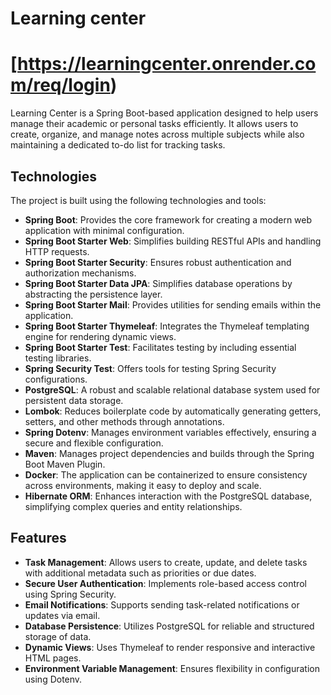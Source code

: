 # Learning center
# [https://learningcenter.onrender.com/req/login)

Learning Center is a Spring Boot-based application designed to help users manage their academic or personal tasks efficiently. It allows users to create, organize, and manage notes across multiple subjects while also maintaining a dedicated to-do list for tracking tasks.

## Technologies

The project is built using the following technologies and tools:

- **Spring Boot**: Provides the core framework for creating a modern web application with minimal configuration.
- **Spring Boot Starter Web**: Simplifies building RESTful APIs and handling HTTP requests.
- **Spring Boot Starter Security**: Ensures robust authentication and authorization mechanisms.
- **Spring Boot Starter Data JPA**: Simplifies database operations by abstracting the persistence layer.
- **Spring Boot Starter Mail**: Provides utilities for sending emails within the application.
- **Spring Boot Starter Thymeleaf**: Integrates the Thymeleaf templating engine for rendering dynamic views.
- **Spring Boot Starter Test**: Facilitates testing by including essential testing libraries.
- **Spring Security Test**: Offers tools for testing Spring Security configurations.
- **PostgreSQL**: A robust and scalable relational database system used for persistent data storage.
- **Lombok**: Reduces boilerplate code by automatically generating getters, setters, and other methods through annotations.
- **Spring Dotenv**: Manages environment variables effectively, ensuring a secure and flexible configuration.
- **Maven**: Manages project dependencies and builds through the Spring Boot Maven Plugin.
- **Docker**: The application can be containerized to ensure consistency across environments, making it easy to deploy and scale.
- **Hibernate ORM**: Enhances interaction with the PostgreSQL database, simplifying complex queries and entity relationships.

## Features

- **Task Management**: Allows users to create, update, and delete tasks with additional metadata such as priorities or due dates.
- **Secure User Authentication**: Implements role-based access control using Spring Security.
- **Email Notifications**: Supports sending task-related notifications or updates via email.
- **Database Persistence**: Utilizes PostgreSQL for reliable and structured storage of data.
- **Dynamic Views**: Uses Thymeleaf to render responsive and interactive HTML pages.
- **Environment Variable Management**: Ensures flexibility in configuration using Dotenv.
